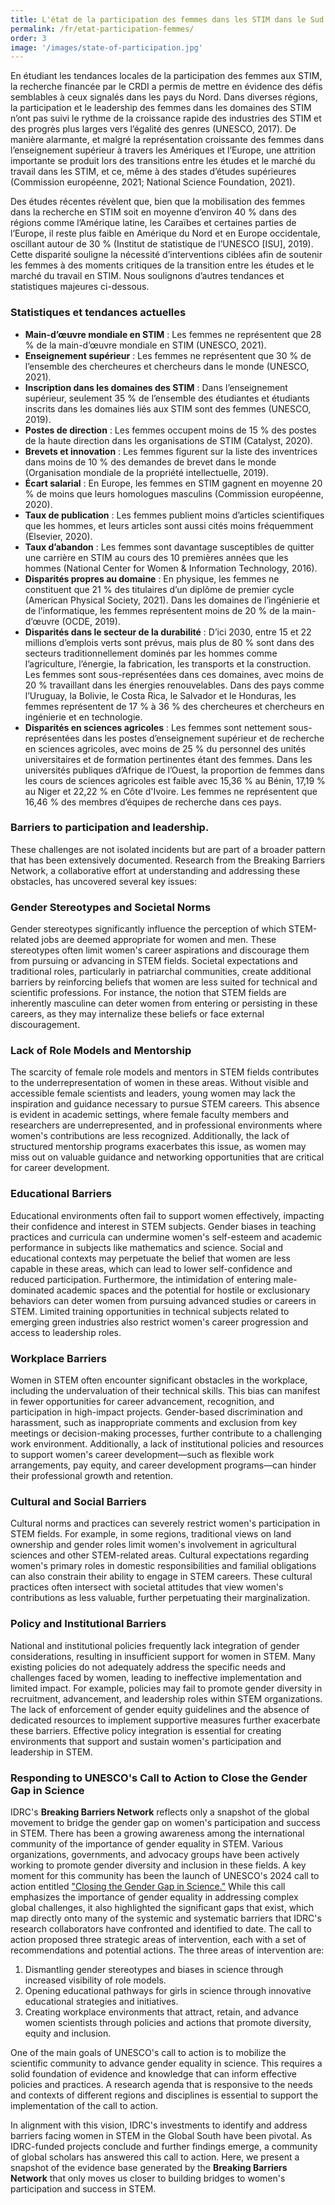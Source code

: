 ```yaml
---
title: L'état de la participation des femmes dans les STIM dans le Sud global
permalink: /fr/etat-participation-femmes/
order: 3
image: '/images/state-of-participation.jpg'
---
```


En étudiant les tendances locales de la participation des femmes aux STIM, la recherche financée par le CRDI a permis de mettre en évidence des défis semblables à ceux signalés dans les pays du Nord. Dans diverses régions, la participation et le leadership des femmes dans les domaines des STIM n’ont pas suivi le rythme de la croissance rapide des industries des STIM et des progrès plus larges vers l’égalité des genres (UNESCO, 2017). De manière alarmante, et malgré la représentation croissante des femmes dans l’enseignement supérieur à travers les Amériques et l’Europe, une attrition importante se produit lors des transitions entre les études et le marché du travail dans les STIM, et ce, même à des stades d’études supérieures (Commission européenne, 2021; National Science Foundation, 2021).

Des études récentes révèlent que, bien que la mobilisation des femmes dans la recherche en STIM soit en moyenne d’environ 40 % dans des régions comme l’Amérique latine, les Caraïbes et certaines parties de l’Europe, il reste plus faible en Amérique du Nord et en Europe occidentale, oscillant autour de 30 % (Institut de statistique de l’UNESCO [ISU], 2019). Cette disparité souligne la nécessité d’interventions ciblées afin de soutenir les femmes à des moments critiques de la transition entre les études et le marché du travail en STIM. Nous soulignons d’autres tendances et statistiques majeures ci-dessous.

### Statistiques et tendances actuelles

- **Main-d’œuvre mondiale en STIM** : Les femmes ne représentent que 28 % de la main-d’œuvre mondiale en STIM (UNESCO, 2021).
- **Enseignement supérieur** : Les femmes ne représentent que 30 % de l’ensemble des chercheures et chercheurs dans le monde (UNESCO, 2021).
- **Inscription dans les domaines des STIM** : Dans l’enseignement supérieur, seulement 35 % de l’ensemble des étudiantes et étudiants inscrits dans les domaines liés aux STIM sont des femmes (UNESCO, 2019).
- **Postes de direction** : Les femmes occupent moins de 15 % des postes de la haute direction dans les organisations de STIM (Catalyst, 2020).
- **Brevets et innovation** : Les femmes figurent sur la liste des inventrices dans moins de 10 % des demandes de brevet dans le monde (Organisation mondiale de la propriété intellectuelle, 2019).
- **Écart salarial** : En Europe, les femmes en STIM gagnent en moyenne 20 % de moins que leurs homologues masculins (Commission européenne, 2020).
- **Taux de publication** : Les femmes publient moins d’articles scientifiques que les hommes, et leurs articles sont aussi cités moins fréquemment (Elsevier, 2020).
- **Taux d’abandon** : Les femmes sont davantage susceptibles de quitter une carrière en STIM au cours des 10 premières années que les hommes (National Center for Women & Information Technology, 2016).
- **Disparités propres au domaine** : En physique, les femmes ne constituent que 21 % des titulaires d’un diplôme de premier cycle (American Physical Society, 2021). Dans les domaines de l’ingénierie et de l’informatique, les femmes représentent moins de 20 % de la main-d’œuvre (OCDE, 2019).
- **Disparités dans le secteur de la durabilité** : D’ici 2030, entre 15 et 22 millions d’emplois verts sont prévus, mais plus de 80 % sont dans des secteurs traditionnellement dominés par les hommes comme l’agriculture, l’énergie, la fabrication, les transports et la construction. Les femmes sont sous-représentées dans ces domaines, avec moins de 20 % travaillant dans les énergies renouvelables. Dans des pays comme l’Uruguay, la Bolivie, le Costa Rica, le Salvador et le Honduras, les femmes représentent de 17 % à 36 % des chercheures et chercheurs en ingénierie et en technologie.
- **Disparités en sciences agricoles** : Les femmes sont nettement sous-représentées dans les postes d’enseignement supérieur et de recherche en sciences agricoles, avec moins de 25 % du personnel des unités universitaires et de formation pertinentes étant des femmes. Dans les universités publiques d’Afrique de l’Ouest, la proportion de femmes dans les cours de sciences agricoles est faible avec 15,36 % au Bénin, 17,19 % au Niger et 22,22 % en Côte d'Ivoire. Les femmes ne représentent que 16,46 % des membres d’équipes de recherche dans ces pays.

### Barriers to participation and leadership.

These challenges are not isolated incidents but are part of a broader pattern that has been extensively documented. Research from the Breaking Barriers Network, a collaborative effort at understanding and addressing these obstacles, has uncovered several key issues:

### Gender Stereotypes and Societal Norms
Gender stereotypes significantly influence the perception of which STEM-related jobs are deemed appropriate for women and men. These stereotypes often limit women's career aspirations and discourage them from pursuing or advancing in STEM fields. Societal expectations and traditional roles, particularly in patriarchal communities, create additional barriers by reinforcing beliefs that women are less suited for technical and scientific professions. For instance, the notion that STEM fields are inherently masculine can deter women from entering or persisting in these careers, as they may internalize these beliefs or face external discouragement.

### Lack of Role Models and Mentorship
The scarcity of female role models and mentors in STEM fields contributes to the underrepresentation of women in these areas. Without visible and accessible female scientists and leaders, young women may lack the inspiration and guidance necessary to pursue STEM careers. This absence is evident in academic settings, where female faculty members and researchers are underrepresented, and in professional environments where women's contributions are less recognized. Additionally, the lack of structured mentorship programs exacerbates this issue, as women may miss out on valuable guidance and networking opportunities that are critical for career development.

### Educational Barriers
Educational environments often fail to support women effectively, impacting their confidence and interest in STEM subjects. Gender biases in teaching practices and curricula can undermine women's self-esteem and academic performance in subjects like mathematics and science. Social and educational contexts may perpetuate the belief that women are less capable in these areas, which can lead to lower self-confidence and reduced participation. Furthermore, the intimidation of entering male-dominated academic spaces and the potential for hostile or exclusionary behaviors can deter women from pursuing advanced studies or careers in STEM. Limited training opportunities in technical subjects related to emerging green industries also restrict women's career progression and access to leadership roles.

### Workplace Barriers
Women in STEM often encounter significant obstacles in the workplace, including the undervaluation of their technical skills. This bias can manifest in fewer opportunities for career advancement, recognition, and participation in high-impact projects. Gender-based discrimination and harassment, such as inappropriate comments and exclusion from key meetings or decision-making processes, further contribute to a challenging work environment. Additionally, a lack of institutional policies and resources to support women's career development—such as flexible work arrangements, pay equity, and career development programs—can hinder their professional growth and retention.

### Cultural and Social Barriers
Cultural norms and practices can severely restrict women's participation in STEM fields. For example, in some regions, traditional views on land ownership and gender roles limit women's involvement in agricultural sciences and other STEM-related areas. Cultural expectations regarding women's primary roles in domestic responsibilities and familial obligations can also constrain their ability to engage in STEM careers. These cultural practices often intersect with societal attitudes that view women's contributions as less valuable, further perpetuating their marginalization.

### Policy and Institutional Barriers
National and institutional policies frequently lack integration of gender considerations, resulting in insufficient support for women in STEM. Many existing policies do not adequately address the specific needs and challenges faced by women, leading to ineffective implementation and limited impact. For example, policies may fail to promote gender diversity in recruitment, advancement, and leadership roles within STEM organizations. The lack of enforcement of gender equity guidelines and the absence of dedicated resources to implement supportive measures further exacerbate these barriers. Effective policy integration is essential for creating environments that support and sustain women's participation and leadership in STEM.

### Responding to UNESCO's Call to Action to Close the Gender Gap in Science

IDRC's **Breaking Barriers Network** reflects only a snapshot of the global movement to bridge the gender gap on women's participation and success in STEM. There has been a growing awareness among the international community of the importance of gender equality in STEM. Various organizations, governments, and advocacy groups have been actively working to promote gender diversity and inclusion in these fields. 
A key moment for this community has been the launch of UNESCO's 2024 call to action entitled ["Closing the Gender Gap in Science."](https://dataviz.unesco.org/en/science-technology-and-innovation/cta) While this call emphasizes the importance of gender equality in addressing complex global challenges, it also highlighted the significant gaps that exist, which map directly onto many of the systemic and systematic barriers that IDRC's research collaborators have confronted and identified to date.
The call to action proposed three strategic areas of intervention, each with a set of recommendations and potential actions. The three areas of intervention are: 

1.	Dismantling gender stereotypes and biases in science through increased visibility of role models.
2.	Opening educational pathways for girls in science through innovative educational strategies and initiatives.
3.	Creating workplace environments that attract, retain, and advance women scientists through policies and actions that promote diversity, equity and inclusion.

One of the main goals of UNESCO's call to action is to mobilize the scientific community to advance gender equality in science. This requires a solid foundation of evidence and knowledge that can inform effective policies and practices. A research agenda that is responsive to the needs and contexts of different regions and disciplines is essential to support the implementation of the call to action.  

In alignment with this vision, IDRC's investments to identify and address barriers facing women in STEM in the Global South have been pivotal. As IDRC-funded projects conclude and further findings emerge, a community of global scholars has answered this call to action. Here, we present a snapshot of the evidence base generated by the **Breaking Barriers Network** that only moves us closer to building bridges to women's participation and success in STEM.
